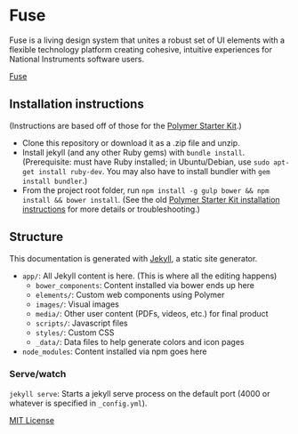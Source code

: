 # Fuse

Fuse is a living design system that unites a robust set of UI elements with a flexible technology platform creating cohesive, intuitive experiences for National Instruments software users.

[Fuse](https://ni.github.io/design-system/)

## Installation instructions

(Instructions are based off of those for the [Polymer Starter Kit](https://github.com/PolymerElements/polymer-starter-kit).)

- Clone this repository or download it as a .zip file and unzip.
- Install jekyll (and any other Ruby gems) with `bundle install`. (Prerequisite: must have Ruby installed; in Ubuntu/Debian, use `sudo apt-get install ruby-dev`. You may also have to install bundler with `gem install bundler`.)
- From the project root folder, run `npm install -g gulp bower && npm install && bower install`. (See the old [Polymer Starter Kit installation instructions](https://github.com/PolymerElements/polymer-starter-kit/blob/5602f0d3352540335eae413ff35d90cbeab9ee72/README.md) for more details or troubleshooting.)

## Structure
This documentation is generated with [Jekyll](https://jekyllrb.com/), a static site generator.

- `app/`: All Jekyll content is here. (This is where all the editing happens)
  - `bower_components`: Content installed via bower ends up here
  - `elements/`: Custom web components using Polymer
  - `images/`: Visual images
  - `media/`: Other user content (PDFs, videos, etc.) for final product
  - `scripts/`: Javascript files
  - `styles/`: Custom CSS
  - `_data/`: Data files to help generate colors and icon pages 
- `node_modules`: Content installed via npm goes here

### Serve/watch

`jekyll serve`: Starts a jekyll serve process on the default port (4000 or whatever is specified in `_config.yml`).


[MIT License](LICENSE)
